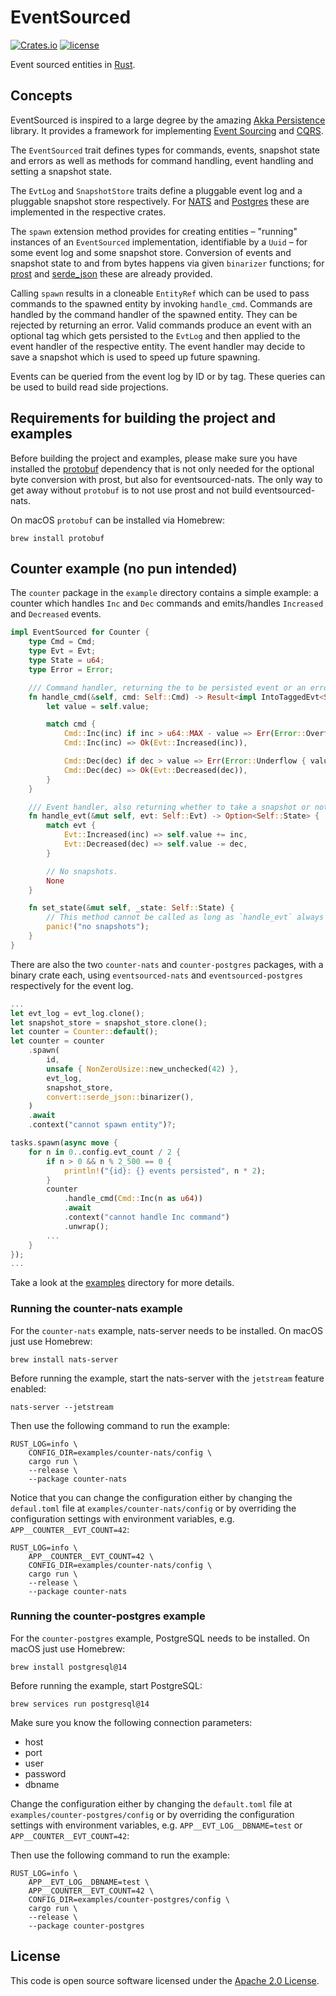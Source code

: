 # EventSourced

[![Crates.io][crates-badge]][crates-url]
[![license][license-badge]][license-url]

[crates-badge]: https://img.shields.io/crates/v/eventsourced
[crates-url]: https://crates.io/crates/eventsourced
[license-badge]: https://img.shields.io/github/license/hseeberger/eventsourced
[license-url]: https://github.com/hseeberger/eventsourced/blob/main/LICENSE

Event sourced entities in [Rust](https://www.rust-lang.org/).

## Concepts

EventSourced is inspired to a large degree by the amazing [Akka Persistence](https://doc.akka.io/docs/akka/current/typed/index-persistence.html) library. It provides a framework for implementing [Event Sourcing](https://martinfowler.com/eaaDev/EventSourcing.html) and [CQRS](https://www.martinfowler.com/bliki/CQRS.html).

The `EventSourced` trait defines types for commands, events, snapshot state and errors as well as methods for command handling, event handling and setting a snapshot state.

The `EvtLog` and `SnapshotStore` traits define a pluggable event log and a pluggable snapshot store respectively. For [NATS](https://nats.io/) and [Postgres](https://www.postgresql.org/) these are implemented in the respective crates.

The `spawn` extension method provides for creating entities – "running" instances of an `EventSourced` implementation, identifiable by a `Uuid` – for some event log and some snapshot store. Conversion of events and snapshot state to and from bytes happens via given `binarizer` functions; for [prost](https://github.com/tokio-rs/prost) and [serde_json](https://github.com/serde-rs/json) these are already provided.

Calling `spawn` results in a cloneable `EntityRef` which can be used to pass commands to the spawned entity by invoking `handle_cmd`. Commands are handled by the command handler of the spawned entity. They can be rejected by returning an error. Valid commands produce an event with an optional tag which gets persisted to the `EvtLog` and then applied to the event handler of the respective entity. The event handler may decide to save a snapshot which is used to speed up future spawning.

Events can be queried from the event log by ID or by tag. These queries can be used to build read side projections.

## Requirements for building the project and examples

Before building the project and examples, please make sure you have installed the [protobuf](https://github.com/protocolbuffers/protobuf) dependency that is not only needed for the optional byte conversion with prost, but also for eventsourced-nats. The only way to get away without `protobuf` is to not use prost and not build eventsourced-nats.

On macOS `protobuf` can be installed via Homebrew:

```
brew install protobuf
```

## Counter example (no pun intended)

The `counter` package in the `example` directory contains a simple example: a counter which handles `Inc` and `Dec` commands and emits/handles `Increased` and `Decreased` events.

```rust
impl EventSourced for Counter {
    type Cmd = Cmd;
    type Evt = Evt;
    type State = u64;
    type Error = Error;

    /// Command handler, returning the to be persisted event or an error.
    fn handle_cmd(&self, cmd: Self::Cmd) -> Result<impl IntoTaggedEvt<Self::Evt>, Self::Error> {
        let value = self.value;

        match cmd {
            Cmd::Inc(inc) if inc > u64::MAX - value => Err(Error::Overflow { value, inc }),
            Cmd::Inc(inc) => Ok(Evt::Increased(inc)),

            Cmd::Dec(dec) if dec > value => Err(Error::Underflow { value, dec }),
            Cmd::Dec(dec) => Ok(Evt::Decreased(dec)),
        }
    }

    /// Event handler, also returning whether to take a snapshot or not.
    fn handle_evt(&mut self, evt: Self::Evt) -> Option<Self::State> {
        match evt {
            Evt::Increased(inc) => self.value += inc,
            Evt::Decreased(dec) => self.value -= dec,
        }

        // No snapshots.
        None
    }

    fn set_state(&mut self, _state: Self::State) {
        // This method cannot be called as long as `handle_evt` always returns `None`.
        panic!("no snapshots");
    }
}
```

There are also the two `counter-nats` and `counter-postgres` packages, with a binary crate each, using `eventsourced-nats` and `eventsourced-postgres` respectively for the event log.

```rust
...
let evt_log = evt_log.clone();
let snapshot_store = snapshot_store.clone();
let counter = Counter::default();
let counter = counter
    .spawn(
        id,
        unsafe { NonZeroUsize::new_unchecked(42) },
        evt_log,
        snapshot_store,
        convert::serde_json::binarizer(),
    )
    .await
    .context("cannot spawn entity")?;

tasks.spawn(async move {
    for n in 0..config.evt_count / 2 {
        if n > 0 && n % 2_500 == 0 {
            println!("{id}: {} events persisted", n * 2);
        }
        counter
            .handle_cmd(Cmd::Inc(n as u64))
            .await
            .context("cannot handle Inc command")
            .unwrap();
        ...
    }
});
...
```

Take a look at the [examples](../examples) directory for more details.

### Running the counter-nats example

For the `counter-nats` example, nats-server needs to be installed. On macOS just use Homebrew:

```
brew install nats-server
```

Before running the example, start the nats-server with the `jetstream` feature enabled:

```
nats-server --jetstream
```

Then use the following command to run the example:

```
RUST_LOG=info \
    CONFIG_DIR=examples/counter-nats/config \
    cargo run \
    --release \
    --package counter-nats
```

Notice that you can change the configuration either by changing the `defaul.toml` file at `examples/counter-nats/config` or by overriding the configuration settings with environment variables, e.g. `APP__COUNTER__EVT_COUNT=42`:

```
RUST_LOG=info \
    APP__COUNTER__EVT_COUNT=42 \
    CONFIG_DIR=examples/counter-nats/config \
    cargo run \
    --release \
    --package counter-nats
```

### Running the counter-postgres example

For the `counter-postgres` example, PostgreSQL needs to be installed. On macOS just use Homebrew:

```
brew install postgresql@14
```

Before running the example, start PostgreSQL:

```
brew services run postgresql@14
```

Make sure you know the following connection parameters:
- host
- port
- user
- password
- dbname

Change the configuration either by changing the `default.toml` file at `examples/counter-postgres/config` or by overriding the configuration settings with environment variables, e.g. `APP__EVT_LOG__DBNAME=test` or `APP__COUNTER__EVT_COUNT=42`:

Then use the following command to run the example:

```
RUST_LOG=info \
    APP__EVT_LOG__DBNAME=test \
    APP__COUNTER__EVT_COUNT=42 \
    CONFIG_DIR=examples/counter-postgres/config \
    cargo run \
    --release \
    --package counter-postgres
```

## License ##

This code is open source software licensed under the [Apache 2.0 License](http://www.apache.org/licenses/LICENSE-2.0.html).
